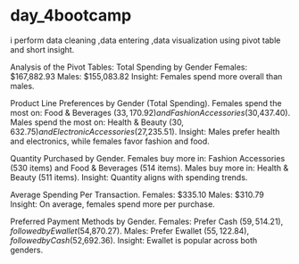 # day_4bootcamp
i perform data cleaning ,data entering ,data visualization using pivot table and short insight.

Analysis of the Pivot Tables:
Total Spending by Gender
Females: $167,882.93
Males: $155,083.82
Insight: Females spend more overall than males.

Product Line Preferences by Gender (Total Spending).
Females spend the most on: Food & Beverages ($33,170.92) and Fashion Accessories ($30,437.40).
Males spend the most on: Health & Beauty ($30,632.75) and Electronic Accessories ($27,235.51).
Insight: Males prefer health and electronics, while females favor fashion and food.

Quantity Purchased by Gender.
Females buy more in: Fashion Accessories (530 items) and Food & Beverages (514 items).
Males buy more in: Health & Beauty (511 items).
Insight: Quantity aligns with spending trends.

Average Spending Per Transaction.
Females: $335.10
Males: $310.79
Insight: On average, females spend more per purchase.

Preferred Payment Methods by Gender.
Females: Prefer Cash ($59,514.21), followed by Ewallet ($54,870.27).
Males: Prefer Ewallet ($55,122.84), followed by Cash ($52,692.36).
Insight: Ewallet is popular across both genders.
